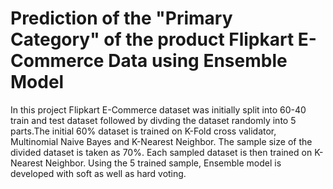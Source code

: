 # Prediction of the "Primary Category" of the product Flipkart E-Commerce Data using Ensemble Model


In this project Flipkart E-Commerce dataset was initially split into 60-40 train and test dataset followed by divding the dataset randomly into 5 parts.The initial 60% dataset is trained on K-Fold cross validator, Multinomial Naive Bayes and K-Nearest Neighbor. The sample size of the divided dataset is taken as 70%. Each sampled dataset is then trained on K-Nearest Neighbor. Using the 5 trained sample, Ensemble model is developed with soft as well as hard voting.
